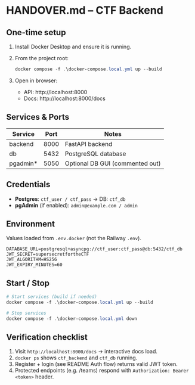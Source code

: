 # HANDOVER.md – CTF Backend 

## One-time setup
1. Install Docker Desktop and ensure it is running.
2. From the project root:
   ```powershell
   docker compose -f .\docker-compose.local.yml up --build
   ```

   

   
3. Open in browser:
   - API: http://localhost:8000
   - Docs: http://localhost:8000/docs

## Services & Ports
| Service  | Port | Notes                          |
|----------|------|--------------------------------|
| backend  | 8000 | FastAPI backend                |
| db       | 5432 | PostgreSQL database            |
| pgadmin* | 5050 | Optional DB GUI (commented out)|

## Credentials
- **Postgres**: `ctf_user / ctf_pass` → DB: `ctf_db`
- **pgAdmin** (if enabled): `admin@example.com / admin`

## Environment
Values loaded from `.env.docker` (not the Railway `.env`).
```
DATABASE_URL=postgresql+asyncpg://ctf_user:ctf_pass@db:5432/ctf_db
JWT_SECRET=supersecretfortheCTF
JWT_ALGORITHM=HS256
JWT_EXPIRY_MINUTES=60
```

## Start / Stop
```powershell
# Start services (build if needed)
docker compose -f .\docker-compose.local.yml up --build

# Stop services
docker compose -f .\docker-compose.local.yml down
```

## Verification checklist
1. Visit `http://localhost:8000/docs` → interactive docs load.
2. `docker ps` shows `ctf_backend` and `ctf_db` running.
3. Register + login (see README Auth flow) returns valid JWT token.
4. Protected endpoints (e.g. /teams) respond with `Authorization: Bearer <token>` header.
